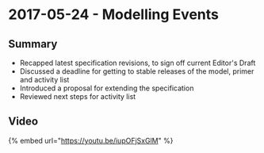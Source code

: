 # 2017-05-24 - Modelling Events

## Summary

* Recapped latest specification revisions, to sign off current Editor's Draft
* Discussed a deadline for getting to stable releases of the model, primer and activity list
* Introduced a proposal for extending the specification
* Reviewed next steps for activity list

## Video

{% embed url="https://youtu.be/iupOFjSxGlM" %}



